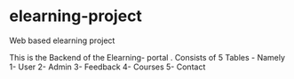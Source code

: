 # elearning-project
Web based elearning project

This is the Backend of the Elearning- portal . 
Consists of 5 Tables - Namely 
1- User 
2- Admin
3- Feedback
4- Courses 
5- Contact 
